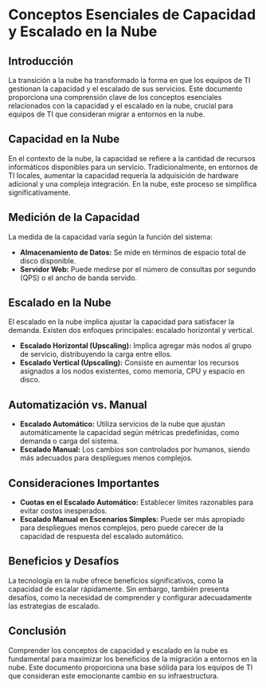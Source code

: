 # Conceptos Esenciales de Capacidad y Escalado en la Nube

## Introducción

La transición a la nube ha transformado la forma en que los equipos de TI gestionan la capacidad y el escalado de sus servicios. Este documento proporciona una comprensión clave de los conceptos esenciales relacionados con la capacidad y el escalado en la nube, crucial para equipos de TI que consideran migrar a entornos en la nube.

## Capacidad en la Nube

En el contexto de la nube, la capacidad se refiere a la cantidad de recursos informáticos disponibles para un servicio. Tradicionalmente, en entornos de TI locales, aumentar la capacidad requería la adquisición de hardware adicional y una compleja integración. En la nube, este proceso se simplifica significativamente.

## Medición de la Capacidad

La medida de la capacidad varía según la función del sistema:

- **Almacenamiento de Datos:** Se mide en términos de espacio total de disco disponible.
- **Servidor Web:** Puede medirse por el número de consultas por segundo (QPS) o el ancho de banda servido.

## Escalado en la Nube

El escalado en la nube implica ajustar la capacidad para satisfacer la demanda. Existen dos enfoques principales: escalado horizontal y vertical.

- **Escalado Horizontal (Upscaling):** Implica agregar más nodos al grupo de servicio, distribuyendo la carga entre ellos.
- **Escalado Vertical (Upscaling):** Consiste en aumentar los recursos asignados a los nodos existentes, como memoria, CPU y espacio en disco.

## Automatización vs. Manual

- **Escalado Automático:** Utiliza servicios de la nube que ajustan automáticamente la capacidad según métricas predefinidas, como demanda o carga del sistema.
- **Escalado Manual:** Los cambios son controlados por humanos, siendo más adecuados para despliegues menos complejos.

## Consideraciones Importantes

- **Cuotas en el Escalado Automático:** Establecer límites razonables para evitar costos inesperados.
- **Escalado Manual en Escenarios Simples:** Puede ser más apropiado para despliegues menos complejos, pero puede carecer de la capacidad de respuesta del escalado automático.

## Beneficios y Desafíos

La tecnología en la nube ofrece beneficios significativos, como la capacidad de escalar rápidamente. Sin embargo, también presenta desafíos, como la necesidad de comprender y configurar adecuadamente las estrategias de escalado.

## Conclusión

Comprender los conceptos de capacidad y escalado en la nube es fundamental para maximizar los beneficios de la migración a entornos en la nube. Este documento proporciona una base sólida para los equipos de TI que consideran este emocionante cambio en su infraestructura.
